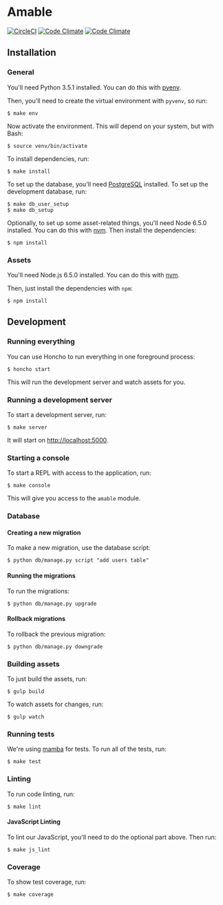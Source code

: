 # Amable

[![CircleCI](https://img.shields.io/circleci/project/notfreshmen/amable.svg?maxAge=2592000?style=flat-square)](https://circleci.com/gh/notfreshmen/amable) [![Code Climate](https://img.shields.io/codeclimate/github/notfreshmen/amable.svg?maxAge=2592000?style=flat-square)](https://codeclimate.com/github/notfreshmen/amable) [![Code Climate](https://img.shields.io/codeclimate/coverage/github/notfreshmen/amable.svg?maxAge=2592000?style=flat-square)](https://codeclimate.com/github/notfreshmen/amable/coverage)

## Installation

### General

You'll need Python 3.5.1 installed. You can do this with [pyenv](https://github.com/yyuu/pyenv).

Then, you'll need to create the virtual environment with `pyvenv`, so run:

```
$ make env
```

Now activate the environment. This will depend on your system, but with Bash:

```
$ source venv/bin/activate
```

To install dependencies, run:

```
$ make install
```

To set up the database, you'll need [PostgreSQL](https://www.postgresql.org/) installed. To set up the development database, run:

```
$ make db_user_setup
$ make db_setup
```

Optionally, to set up some asset-related things, you'll need Node 6.5.0 installed. You can do this with [nvm](https://github.com/creationix/nvm). Then install the dependencies:

```
$ npm install
```

### Assets

You'll need Node.js 6.5.0 installed. You can do this with [nvm](https://github.com/creationix/nvm).

Then, just install the dependencies with `npm`:

```
$ npm install
```

## Development

### Running everything

You can use Honcho to run everything in one foreground process:

```
$ honcho start
```

This will run the development server and watch assets for you.

### Running a development server

To start a development server, run:

```
$ make server
```

It will start on [http://localhost:5000](http://localhost:5000).

### Starting a console

To start a REPL with access to the application, run:

```
$ make console
```

This will give you access to the `amable` module.

### Database

#### Creating a new migration

To make a new migration, use the database script:

```
$ python db/manage.py script "add users table"
```

#### Running the migrations

To run the migrations:

```
$ python db/manage.py upgrade
```

#### Rollback migrations

To rollback the previous migration:

```
$ python db/manage.py downgrade
```

### Building assets

To just build the assets, run:

```
$ gulp build
```

To watch assets for changes, run:

```
$ gulp watch
```

### Running tests

We're using [mamba](https://github.com/nestorsalceda/mamba) for tests. To run all of the tests, run:

```
$ make test
```

### Linting

To run code linting, run:

```
$ make lint
```

#### JavaScript Linting

To lint our JavaScript, you'll need to do the optional part above. Then run:

```
$ make js_lint
```

### Coverage

To show test coverage, run:

```
$ make coverage
```
